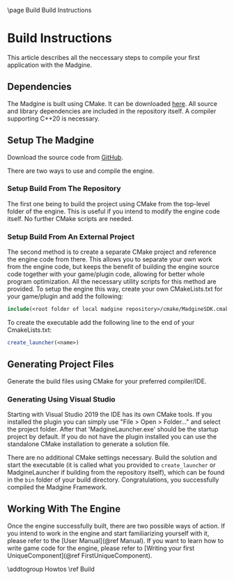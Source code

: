 \page Build Build Instructions

# Build Instructions

This article describes all the neccessary steps to compile your first application with the Madgine.


## Dependencies

The Madgine is built using CMake. It can be downloaded [here](https://cmake.org/download/). 
All source and library dependencies are included in the repository itself.
A compiler supporting C++20 is necessary.


## Setup The Madgine

Download the source code from [GitHub](https://github.com/MadManRises/Madgine).

There are two ways to use and compile the engine. 

### Setup Build From The Repository

The first one being to build the project using CMake from the top-level folder of the engine. This is useful if you intend to modify the engine code itself. No further CMake scripts are needed. 

### Setup Build From An External Project

The second method is to create a separate CMake project and reference the engine code from there. This allows you to separate your own work from the engine code, but keeps the benefit of building the engine source code together with your game/plugin code, allowing for better whole program optimization. All the necessary utility scripts for this method are provided. To setup the engine this way, create your own CMakeLists.txt for your game/plugin and add the following:
```cmake
include(<root folder of local madgine repository>/cmake/MadgineSDK.cmake)
```
To create the executable add the following line to the end of your CmakeLists.txt:
```cmake
create_launcher(<name>)
```

## Generating Project Files

Generate the build files using CMake for your preferred compiler/IDE. 

### Generating Using Visual Studio

Starting with Visual Studio 2019 the IDE has its own CMake tools. If you installed the plugin you can simply use "File > Open > Folder..." and select the project folder. After that 'MadgineLauncher.exe' should be the startup project by default. If you do not have the plugin installed you can use the standalone CMake installation to generate a solution file. 

There are no additional CMake settings necessary. Build the solution and start the executable (it is called what you provided to `create_launcher` or MadgineLauncher if building from the repository itself), which can be found in the `bin` folder of your build directory. 
Congratulations, you successfully compiled the Madgine Framework. 


## Working With The Engine

Once the engine successfully built, there are two possible ways of action. If you intend to work in the engine and start familiarizing yourself with it, please refer to the [User Manual](@ref Manual). If you want to learn how to write game code for the engine, please refer to [Writing your first UniqueComponent](@ref FirstUniqueComponent).


\addtogroup Howtos
\ref Build

